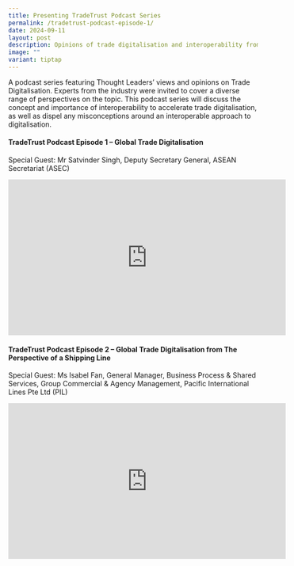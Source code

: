 ```yaml
---
title: Presenting TradeTrust Podcast Series
permalink: /tradetrust-podcast-episode-1/
date: 2024-09-11
layout: post
description: Opinions of trade digitalisation and interoperability from industry leaders
image: ""
variant: tiptap
---
```

<p>A podcast series featuring Thought Leaders’ views and opinions on Trade
Digitalisation. Experts from the industry were invited to cover a diverse
range of perspectives on the topic. This podcast series will discuss the
concept and importance of interoperability to accelerate trade digitalisation,
as well as dispel any misconceptions around an interoperable approach to
digitalisation.</p>
<h4><strong>TradeTrust Podcast Episode 1 – Global Trade Digitalisation</strong></h4>
<p>Special Guest: Mr Satvinder Singh, Deputy Secretary General, ASEAN Secretariat
(ASEC)</p>
<div class="iframe-wrapper">
<iframe height="315" width="560" allowfullscreen="true" frameborder="0" src="https://www.youtube.com/embed/AlYD2km8kkQ?si=bYZKe3S5WsXa2R-7"></iframe>
</div>
<h4><strong>TradeTrust Podcast Episode 2 – Global Trade Digitalisation from The Perspective of a Shipping Line</strong></h4>
<p>Special Guest: Ms Isabel Fan, General Manager, Business Process &amp;
Shared Services, Group Commercial &amp; Agency Management, Pacific International
Lines Pte Ltd (PIL)</p>
<div class="iframe-wrapper">
<iframe height="315" width="560" allowfullscreen="true" frameborder="0" src="https://www.youtube.com/embed/UaP_WRtdi_g?si=IGw2PinSL4HaYIk8"></iframe>
</div>
<p></p>